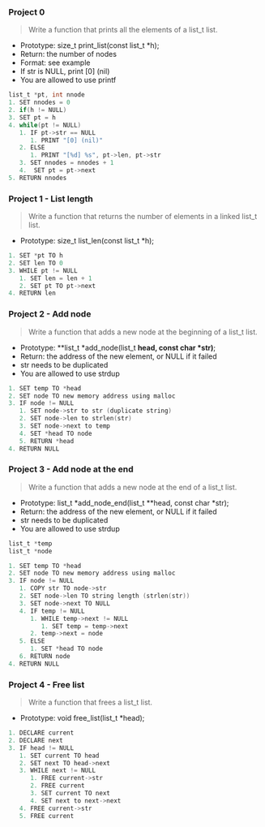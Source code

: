 ### Project 0
> Write a function that prints all the elements of a list_t list.

- Prototype: size_t print_list(const list_t *h);
- Return: the number of nodes
- Format: see example
- If str is NULL, print [0] (nil)
- You are allowed to use printf
```c
list_t *pt, int nnode
1. SET nnodes = 0
2. if(h != NULL)
3. SET pt = h
4. while(pt != NULL)
   1. IF pt->str == NULL
      1. PRINT "[0] (nil)"
   2. ELSE
      1. PRINT "[%d] %s", pt->len, pt->str
   3. SET nnodes = nnodes + 1
   4.  SET pt = pt->next
5. RETURN nnodes
```

### Project 1 - List length
> Write a function that returns the number of elements in a linked list_t list.
- Prototype: size_t list_len(const list_t *h);
```c
1. SET *pt TO h
2. SET len TO 0
3. WHILE pt != NULL
   1. SET len = len + 1
   2. SET pt TO pt->next
4. RETURN len
```

### Project 2 - Add node
> Write a function that adds a new node at the beginning of a list_t list.

- Prototype: **list_t *add_node(list_t **head, const char *str)**;
- Return: the address of the new element, or NULL if it failed
- str needs to be duplicated
- You are allowed to use strdup

```c
1. SET temp TO *head
2. SET node TO new memory address using malloc
3. IF node != NULL
   1. SET node->str to str (duplicate string)
   2. SET node->len to strlen(str)
   3. SET node->next to temp
   4. SET *head TO node
   5. RETURN *head
4. RETURN NULL
```


### Project 3 - Add node at the end
> Write a function that adds a new node at the end of a list_t list.

- Prototype: list_t *add_node_end(list_t **head, const char *str);
- Return: the address of the new element, or NULL if it failed
- str needs to be duplicated
- You are allowed to use strdup

```c
list_t *temp
list_t *node

1. SET temp TO *head
2. SET node TO new memory address using malloc
3. IF node != NULL
   1. COPY str TO node->str
   2. SET node->len TO string length (strlen(str))
   3. SET node->next TO NULL
   4. IF temp != NULL
      1. WHILE temp->next != NULL
         1. SET temp = temp->next
      2. temp->next = node
   5. ELSE
      1. SET *head TO node
   6. RETURN node
4. RETURN NULL
```

### Project 4 - Free list
> Write a function that frees a list_t list.
- Prototype: void free_list(list_t *head);

```c
1. DECLARE current
2. DECLARE next
3. IF head != NULL
   1. SET current TO head
   2. SET next TO head->next
   3. WHILE next != NULL
      1. FREE current->str
      2. FREE current
      3. SET current TO next
      4. SET next to next->next
   4. FREE current->str
   5. FREE current
```
